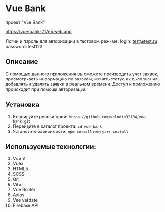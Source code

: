 # Vue Bank

проект "Vue Bank"

https://vue-bank-217e5.web.app

Логин и пароль для авторизации в тестовом режиме: 
login: test@test.ru
password: test123


## Описание

С помощью данного приложения вы сможете производить учет заявок, просматривать информацию по заявкам, менять статус их выполнения, добавлять и удалять заявки в реальном времени.
Доступ к приложению происходит при помощи авторизации.

## Установка

1. Клонируйте репозиторий: `https://github.com/volodin32104/vue-bank.git`
2. Перейдите в каталог проекта: `cd vue-bank`
3. Установите зависимости: `npm install` или `yarn install`

## Используемые технологии:

1. Vue 3
2. Vuex
3. HTML5
4. SCSS
5. Git
6. Vite
7. Vue Router
8. Axios
9. Vee validate
10. Firebase API
